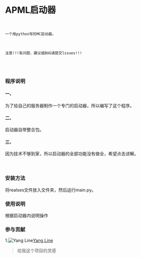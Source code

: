 # APML启动器
<br>

    一个用python写的MC启动器。
<br>

    注意!!!有问题、建议或BUG请提交lssues!!!

<br><br>

### 程序说明
#### 一、
为了给自己的服务器制作一个专门的启动器，所以编写了这个程序。
#### 二、
启动器自带整合包。
#### 三、
因为技术不够到家，所以启动器的全部功能没有做全，希望点击谅解。
<br><br><br>

### 安装方法
将realses文件放入文件夹，然后运行main.py。

### 使用说明
根据启动器内说明操作

### 参与贡献
1.![Yang Line](https://avatars.githubusercontent.com/u/95564700?v=4&size=15 "Yang Line")[Yang Line](https://github.com/YangLine "Yang Line")
> 给我这个项目的灵感
